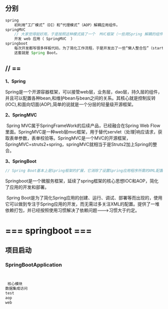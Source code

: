 





## 分别

```java
spring
    初利用“工厂模式”（DI）和“代理模式”（AOP）解耦应用组件。
springMVC
    // 大家觉得挺好用，于是按照这种模式搞了一个  MVC框架（一些用Spring 解耦的组件）
    开发 web 应用（ SpringMVC  ）
springboot 
    每次开发都写很多样板代码，为了简化工作流程，于是开发出了一些“懒人整合包”（starter），
    这套就是 Spring Boot。
```



## // ==

**1、Spring**

​        Spring是一个开源容器框架，可以接管web层，业务层，dao层，持久层的组件，并且可以配置各种bean,和维护bean与bean之间的关系。其核心就是控制反转(IOC),和面向切面(AOP),简单的说就是一个分层的轻量级开源框架。

**2、SpringMVC**

​        Spring MVC属于SpringFrameWork的后续产品，已经融合在Spring Web  Flow里面。SpringMVC是一种web层mvc框架，用于替代servlet（处理|响应请求，获取表单参数，表单校验等。SpringMVC是一个MVC的开源框架，SpringMVC=struts2+spring，springMVC就相当于是Struts2加上Spring的整合。

**3、SpringBoot**

```java
// Spring Boot基本上是Spring框架的扩展，它消除了设置Spring应用程序所需的XML配置
```

​        Springboot是一个微服务框架，延续了spring框架的核心思想IOC和AOP，简化了应用的开发和部署。

​		Spring  Boot是为了简化Spring应用的创建、运行、调试、部署等而出现的，使用它可以做到专注于Spring应用的开发，而无需过多关注XML的配置。提供了一堆依赖打包，并已经按照使用习惯解决了依赖问题--->习惯大于约定。









# ===   springboot   ===

## 项目启动 

### SpringBootApplication

```java

```

```java

 核心模块
数据集成访问
test
aop
web
```

